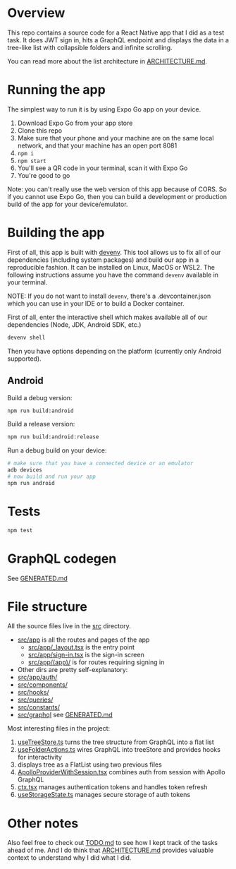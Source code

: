 # Overview

This repo contains a source code for a React Native app that I did as a test task.
It does JWT sign in, hits a GraphQL endpoint and displays the data in a tree-like list with collapsible folders and infinite scrolling.

You can read more about the list architecture in [ARCHITECTURE.md](/ARCHITECTURE.md).

# Running the app

The simplest way to run it is by using Expo Go app on your device.

1. Download Expo Go from your app store
1. Clone this repo
1. Make sure that your phone and your machine are on the same local network, and that your machine has an open port 8081
1. `npm i`
1. `npm start`
1. You'll see a QR code in your terminal, scan it with Expo Go
1. You're good to go

Note: you can't really use the web version of this app because of CORS. So if you cannot use Expo Go, then you can build a development or production build of the app for your device/emulator.

# Building the app

First of all, this app is built with [devenv](https://devenv.sh/). This tool allows us to fix all of our dependencies (including system packages) and build our app in a reproducible fashion. It can be installed on Linux, MacOS or WSL2. The following instructions assume you have the command `devenv` available in your terminal.

NOTE: If you do not want to install `devenv`, there's a .devcontainer.json which you can use in your IDE or to build a Docker container.

First of all, enter the interactive shell which makes available all of our dependencies (Node, JDK, Android SDK, etc.)

```bash
devenv shell
```

Then you have options depending on the platform (currently only Android supported).

## Android

Build a debug version:
```bash
npm run build:android
```

Build a release version:
```bash
npm run build:android:release
```

Run a debug build on your device:
```bash
# make sure that you have a connected device or an emulator
adb devices
# now build and run your app
npm run android
```

# Tests

```bash
npm test
```

# GraphQL codegen

See [GENERATED.md](/src/graphql/GENERATED.md)

# File structure

All the source files live in the [src](src/) directory.

- [src/app](/src/app/) is all the routes and pages of the app
    - [src/app/_layout.tsx](/src/app/_layout.tsx) is the entry point
    - [src/app/sign-in.tsx](/src/app/sign-in.tsx) is the sign-in screen
    - [src/app/(app)/](/src/app/(app)/) is for routes requiring signing in
- Other dirs are pretty self-explanatory:
- [src/app/auth/](/src/app/auth/)
- [src/components/](/src/components/)
- [src/hooks/](/src/hooks/)
- [src/queries/](/src/queries/)
- [src/constants/](/src/constants/)
- [src/graphql](/src/graphql) see [GENERATED.md](/src/graphql/GENERATED.md)

Most interesting files in the project:

1. [useTreeStore.ts](/src/hooks/useTreeStore.ts) turns the tree structure from GraphQL into a flat list
1. [useFolderActions.ts](/src/hooks/useFolderActions.ts) wires GraphQL into treeStore and provides hooks for interactivity
1. [](/src/components/TreeView.tsx) displays tree as a FlatList using two previous files
1. [ApolloProviderWithSession.tsx](/src/components/ApolloProviderWithSession.tsx) combines auth from session with Apollo GraphQL
1. [ctx.tsx](/src/auth/ctx.tsx) manages authentication tokens and handles token refresh
1. [useStorageState.ts](/src/auth/useStorageState.ts) manages secure storage of auth tokens

# Other notes

Also feel free to check out [TODO.md](/TODO.md) to see how I kept track of the tasks ahead of me. And I do think that [ARCHITECTURE.md](/ARCHITECTURE.md) provides valuable context to understand why I did what I did.
